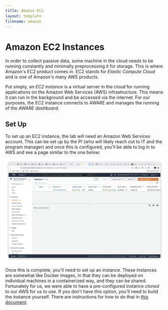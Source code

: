 ```yaml
---
title: Amazon EC2
layout: template
filename: amazon
---
```


# Amazon EC2 Instances

In order to collect passive data, some machine in the cloud needs to be
running constantly and minimally preprocessing it for storage. This is where
Amazon's EC2 product comes in. EC2 stands for _Elastic Compute Cloud_ and is one
of Amazon's many AWS products.

Put simply, an _EC2 instance_ is a virtual server in the cloud
for running applications on the Amazon Web Services (AWS) infrastructure. This
means it can run in the background and be accessed via the internet. For our
purposes, the EC2 instance connects to AWARE and manages the running of the
_AWARE dashboard_.

## Set Up

To set up an EC2 instance, the lab will need an Amazon Web Services account.
This can be set up by the PI (who will likely reach out to IT and the program manager)
and once this is configured, you'll be able to log in to AWS and see a page similar to the one below:

<img src="assets/aws_home.png" alt="Amazon AWS">

Once this is complete, you'll need to set up an instance. These instances are
somewhat like Docker images, in that they can be deployed on individual machines
in a containerized way, and they can be shared. Fortunately for us, we were able
to have a pre-configured instance _cloned_ to our AWS for us to use. If you
don't have this option, you'll need to build the instance yourself. There are
instructions for how to do that in [this document](assets/Aware_Dashboard_Install_Instructions_Ubuntu_18.pdf).
